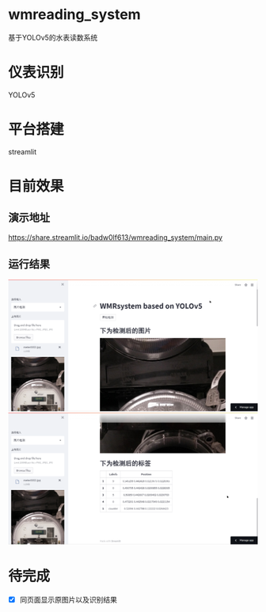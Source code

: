 # wmreading_system
基于YOLOv5的水表读数系统
# 仪表识别
YOLOv5
# 平台搭建
streamlit
# 目前效果
## 演示地址
https://share.streamlit.io/badw0lf613/wmreading_system/main.py
## 运行结果
![image](https://github.com/Badw0lf613/wmreading_system/blob/master/imgs/result1.png)
![image](https://github.com/Badw0lf613/wmreading_system/blob/master/imgs/result2.png)
# 待完成
- [x] 同页面显示原图片以及识别结果
